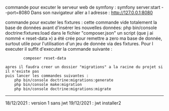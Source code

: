 commande pour excuter le serveur web de symfony :
    symfony server:start --port=8080
    Dans son navigateur aller a l adresse : http://127.0.0.1:8080

commande pour excuter les fixtures :
    cette commande vide totalement la base de données avant d'insérer les nouvelles données:
        php bin/console doctrine:fixtures:load
dans le fichier "composer.json" un script (que j ai nommé « reset-data ») a été crée pour remettre a zero ma base de donnée, surtout utile pour l'utilisation d'un jeu de donnée via des fixtures. Pour l executer il suffit d'executer la commande suivante :
            
            composer reset-data
  
    apres il faudra creer un dossier "migrations" a la racine du projet si il n'existe pas
    puis lancer les commandes suivantes :
        php bin/console doctrine:migrations:generate
        php bin/console make:migration
        php bin/console doctrine:migrations:migrate

----------------------------
18/12/2021 : version 1 sans jwt
19/12/2021 : jwt installer2